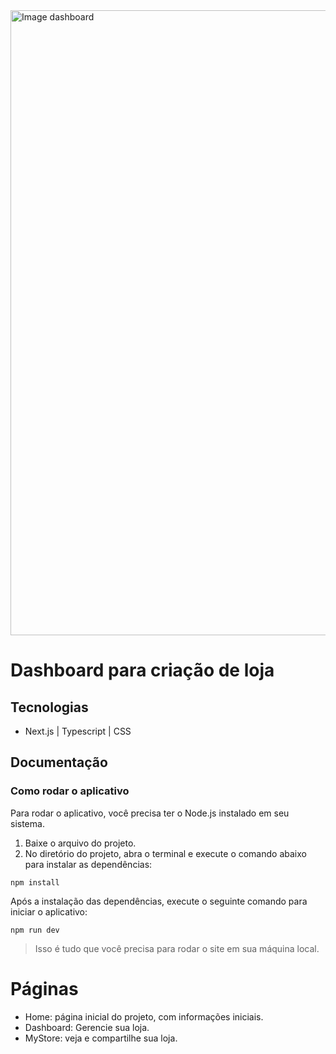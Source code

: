<img src="https://i.ibb.co/QfnB3Pz/Captura-de-tela-2024-06-06-210525.png" width="1000" alt="Image dashboard" />

# Dashboard para criação de loja

## Tecnologias
- Next.js | Typescript | CSS

## Documentação
### Como rodar o aplicativo
Para rodar o aplicativo, você precisa ter o Node.js instalado em seu sistema.

1. Baixe o arquivo do projeto.
2. No diretório do projeto, abra o terminal e execute o comando abaixo para instalar as dependências:
```
npm install
```

Após a instalação das dependências, execute o seguinte comando para iniciar o aplicativo:
```
npm run dev
```
> Isso é tudo que você precisa para rodar o site em sua máquina local.

# Páginas

- Home: página inicial do projeto, com informações iniciais.
- Dashboard: Gerencie sua loja.
- MyStore: veja e compartilhe sua loja.
